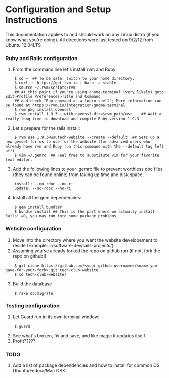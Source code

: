 # Configuration and Setup Instructions
This documentation applies to and should work on any Linux distro (if you know what you're doing).
All directions were last tested on 9/2/12 from Ubuntu 12.04LTS

### Ruby and Rails configuration
1. From the command line let's install rvm and Ruby:
```shell
	$ cd ~	## To be safe, switch to your home directory.
	$ curl -L https://get.rvm.io | bash -s stable
	$ source ~/.rvm/scripts/rvm
	## At this point if you're using gnome-terminal (very likely) goto Edit>Profile Preferences>Title and Command
	## and check "Run command as a login shell"; More information can be found at https://rvm.io/integration/gnome-terminal
	$ rvm pkg install openssl
	$ rvm install 1.9.3 --with-openssl-dir=$rvm_path/usr	## Wait a really long time to download and compile Ruby version 1.9.3
```

2. Let's prepare for the rails install:
```shell
	$ rvm use 1.9.3@wsutech-website --create --default	## Sets up a new gemset for us to use for the website (for advanced users who already have rvm and Ruby run this command with the --default tag left off)
	$ vim ~/.gemrc 	## Feel free to substitute vim for your favorite text editor.
```

3. Add the following lines to your .gemrc file to prevent worthless doc files (they can be found online) from taking up time and disk space.
```shell
	install: --no-rdoc --no-ri
	update: --no-rdoc --no-ri
```

4. Install all the gem dependencies:
```shell
	$ gem install bundler 
    $ bundle install ## This is the part where we actually install Rails! =D, you may run into some package problems
```

### Website configuration
1. Move into the directory where you want the website developement to reside (Example: ~/software-dev/rails-projects/).
2. Assuming you've already forked the repo on github run (if not, fork the repo on github!):
```shell
	$ git clone https://github.com/<your-github-username>/<name-you-gave-for-your-fork>.git tech-club-website
	$ cd tech-club-website/
```

3. Build the database	
```shell
	$ rake db:migrate
```

### Testing configuration
1. Let Guard run in its own terminal window:
```shell
	$ guard
```

2. See what's broken, fix and save, and like magic it updates itself.
3. Profit?????


### TODO
1. Add a list of package dependencies and how to install for common OS Ubuntu/Fedora/Mac OSX


